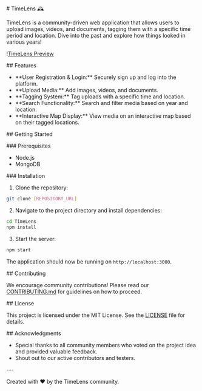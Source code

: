 \# TimeLens 🕰️

TimeLens is a community-driven web application that allows users to upload images, videos, and documents, tagging them with a specific time period and location. Dive into the past and explore how things looked in various years!

\![TimeLens Preview](URL_TO_PREVIEW_IMAGE)

\## Features

- \*\*User Registration & Login:\*\* Securely sign up and log into the platform.
- \*\*Upload Media:\*\* Add images, videos, and documents.
- \*\*Tagging System:\*\* Tag uploads with a specific time and location.
- \*\*Search Functionality:\*\* Search and filter media based on year and location.
- \*\*Interactive Map Display:\*\* View media on an interactive map based on their tagged locations.

\## Getting Started

\### Prerequisites

- Node.js
- MongoDB

\### Installation

1. Clone the repository:

```bash
git clone [REPOSITORY_URL]
```

2. Navigate to the project directory and install dependencies:

```bash
cd TimeLens
npm install
```

3. Start the server:

```bash
npm start
```

The application should now be running on `http://localhost:3000`.

\## Contributing

We encourage community contributions! Please read our [CONTRIBUTING.md](./CONTRIBUTING.md) for guidelines on how to proceed.

\## License

This project is licensed under the MIT License. See the [LICENSE](./LICENSE) file for details.

\## Acknowledgments

- Special thanks to all community members who voted on the project idea and provided valuable feedback.
- Shout out to our active contributors and testers.

\---

Created with ❤️ by the TimeLens community.
